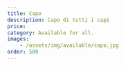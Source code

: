 ```yaml
---
title: Capo
description: Capo di tutti i capi
price: 
category: Available for all.
images: 
    - /assets/img/available/capo.jpg
order: 500
---
```

